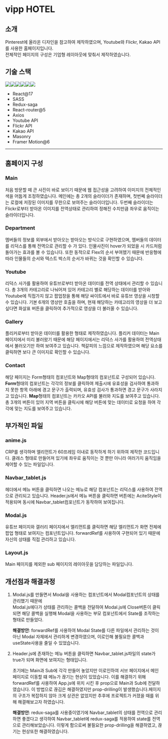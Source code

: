 # vipp HOTEL

## 소개

Pinterest에 올라온 디자인을 참고하여 제작하였으며, Youtube와 Flickr, Kakao API를 사용한 홈페이지입니다.<br> 전체적인 페이지의 구성은 기업형 레이아웃에 맞춰서 제작하였습니다.


## 기술 스택

<img src="https://img.shields.io/badge/React-61DAFB?style=for-the-badge&logo=React&logoColor=black"><img src="https://img.shields.io/badge/Sass-CC6699?style=for-the-badge&logo=Sass&logoColor=white"><img src="https://img.shields.io/badge/Redux-Saga-3776AB?style=for-the-badge&logo=Redux-Saga&logoColor=white"><img src="https://img.shields.io/badge/React Router-CA4245?style=for-the-badge&logo=React Router&logoColor=white"><img src="https://img.shields.io/badge/Axios-5A29E4?style=for-the-badge&logo=Axios&logoColor=white"><img src="https://img.shields.io/badge/Git-F05032?style=for-the-badge&logo=Git&logoColor=white">

- React@17
- SASS
- Redux-saga
- React-router@5
- Axios
- Youtube API
- Flickr API
- Kakao API
- Masonry
- Framer Motion@6

---

## 홈페이지 구성

### Main

처음 방문할 떼 큰 사진이 바로 보이기 때문에 웹 접근성을 고려하여 이미지의 전체적인 색을 어둡게 조정하였습니다.
메인에는 총 2개의 슬라이더가 존재하며, 첫번쩨 슬라이더는 로컬에 저장된 이미지를 무한으로 보여주는 슬라이더입니다.
두번째 슬라이더는 Flickr로부터 받아온 이미지를 전역상태로 관리하여 정해진 수치만큼 좌우로 움직이는 슬라이더입니다.

### Department

멤버들의 정보를 외부에서 받아오는 받아오는 방식으로 구현하였으며, 멤버들의 데이터를 리덕스를 통해 전역으로 관리할 수 가 있다.
인물사진이 hover가 되었을 시 카드처럼 돌아가는 효과를 볼 수 있습니다. 또한 동적으로 Flex의 순서 부여헸기 때문에 반응형에 따라 인물들의 순서와 텍스트 박스의 순서가 바뀌는 것을 확인할 수 있습니다.

### Youtube

리덕스 사가를 활용하여 유튜브로부터 받아온 데이터를 전역 상태에서 관리할 수 있습니다.
총 3개의 카테고리로 나눠어져 있어 카테고리 별로 해당하는 데이터를 받아와 Youtube에 직접가지 않고 팝업창을 통해 해당 싸이트에서 바로 유튜브 영상을 시청할 수 있습니다.
기본 6개의 영상만 호출을 하며, 현재 해당하는 카테고리의 영상을 더 보고싶다면 화살표 버튼을 클릭하여 추가적으로 영상을 더 불러올 수 있습니다.

### Gallery

플리커로부터 받아온 데이터를 활용한 형태로 제작하였습니다. 플리커 데이터는 Main 페이지에서 미리 불러왔기 때문에 해당 페이지에서는 리덕스 사가를 활용하여 전역상태에서 불러오기만 하여 보여주고 있습니다.
책갈피의 느낌으로 제작하였으며 해당 요소를 클릭하면 보다 큰 이미지로 확인할 수 있습니다.

### Contact

해당 페이지는 Form형태의 컴포넌트와 Map형태의 컴포넌트로 구성되어 있습니다.
<b>Form</b>형태의 컴포넌트는 각각의 정보를 클릭하여 제출시에 유효성을 검사하여 통과하지 못한 항목 아래에 경고 문구가 출력되며, 유효성 검사가 통과하면 경고 문구가 사라지고 있습니다.
<b>Map</b>형태의 컴포넌트는 카카오 API를 불러와 지도를 보여주고 있습니다.
총 3개의 버튼이 있어 지역 버튼을 클릭시에 해당 버튼에 맞는 데이터로 요청을 하여 각각에 맞는 지도를 보여주고 있습니다.

## 부가적인 파일

### anime.js

CRP를 생각하며 엘리먼트가 60프레임 이내로 동작하게 하기 위하여 제작한 코드입니다.
클래스 형태로 만들어져 있기에 좌우로 움직이는 것 뿐만 아니라 여러가지 움직임을 제어할 수 있는 파일입니다.

### Navbar_tablet.js

헤더에서 메뉴 버튼을 클릭하면 나오는 메뉴로 해당 컴포넌트는 리덕스를 사용하여 전역으로 관리되고 있습니다. Header.js에서 메뉴 버튼을 클릭하면 버튼에는 AciteStyle이 적용되며 동시에 Navbar_tablet컴포넌트가 동작하여 보여집니다.

### Modal.js

유튜브 페이지와 갤러리 페이지에서 엘리먼트를 클릭하면 해당 엘리먼트가 화면 전체에 팝업 형태로 보여지는 컴포넌트입니다. forwardRef를 사용하여 구현되어 있기 때문에 자신의 상태를 직접 관리하고 있습니다.

### Layout.js

Main 페이지를 제외한 sub 페이지의 레이아웃을 담당하는 파일입니다.

## 개선점과 해결과정

1. Modal.js를 만들면서 Modal을 사용하는 컴포넌트에서 Modal컴포넌트의 상태를 관리했기 때문에 <br> Modal.js에다가 상태를 관리하는 콜백을 전달하여 Modal.js에 Close버튼이 클릭되면 해당 콜백을 실행해 Modal을 사용하는 부모 컴포넌트에서 State를 조작하는 형태로 만들었다. <br>

   <b>해결방안</b>: forwardRef를 사용하여 Modal State를 다른 파일에서 관리하는 것이 아닌 Modal 자체에서 관리하게 변경하였으며, 이로인해 불필요한 콜백과 useState사용을 줄일 수 있었습니다.

2. Header.js에 존재하는 메뉴 버튼을 클릭하면 Navbar_tablet.js파일의 state가 true가 되며 화면에 보여지는 형태입니다. <br>

   초기에는 Main과 Sub에 각각 만들어 놓았지만 이로인하여 서브 페이지에서 메인 페이지로 이동할 떄 메뉴가 끊기는 현상이 있었습니다. 이를 해결하기 위해 forwardRef를 사용하여 App.js에 위치 시킨 후 prop으로 Main과 Sub에 전달하였습니다. 이 방법으로 끊김은 해결하였지만 prop-drilling이 발생했습니다.페이지의 구조가 복잡하지 않아 크게 상관은 없었지만 추후에 프로젝트가 커졌을 때를 위해 해결해보고자 하였습니다. <br>

   <b>해결방안</b>: redux-saga를 사용중이였기에 Navbar_tablet의 상태를 전역으로 관리하면 좋겠다고 생각하여 Navbar_tablet에 redux-saga를 적용하여 state를 전역으로 관리해보았습니다. 이렇게 함으로써 불필요한 prop-drilling을 해결하였고, 끊기는 현상또한 해결하였습니다.
